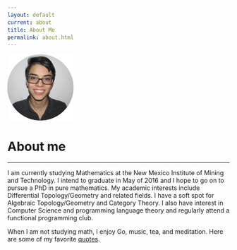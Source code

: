 ```yaml
---
layout: default
current: about
title: About Me
permalink: about.html
---
```

<div class="special jumbotron">
  <div class="container">
    <img src="randy.png" style="width:150px;height:150px;text-align:center;">
    <h1>About me</h1>
    <hr>
    <p>I am currently studying Mathematics at the New Mexico Institute of Mining and Technology. I intend to graduate in May of 2016 and I hope to go on
      to pursue a PhD in pure mathematics. My academic interests include Differential Topology/Geometry and related fields. I have a soft spot for Algebraic
      Topology/Geometry and Category Theory. I also have interest in Computer Science and programming language theory and regularly attend a functional programming club. 
    </p>
    <p>When I am not studying math, I enjoy Go, music, tea, and meditation. Here are some of my favorite <a href="quotes.html">quotes</a>.
    </p>

    
  </div></div>

